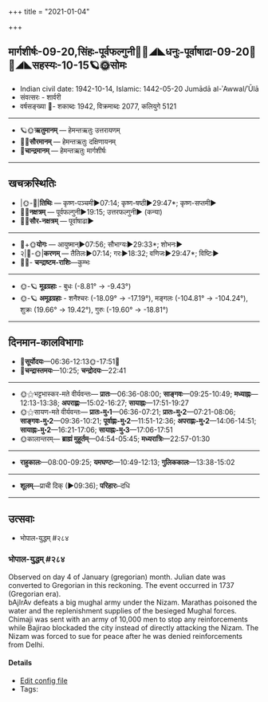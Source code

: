 +++
title = "2021-01-04"

+++
## मार्गशीर्षः-09-20,सिंहः-पूर्वफल्गुनी🌛🌌◢◣धनुः-पूर्वाषाढा-09-20🌌🌞◢◣सहस्यः-10-15🪐🌞सोमः
- Indian civil date: 1942-10-14, Islamic: 1442-05-20 Jumādā al-ʾAwwal/ʾŪlā
- संवत्सरः - शार्वरी
- वर्षसङ्ख्या 🌛- शकाब्दः 1942, विक्रमाब्दः 2077, कलियुगे 5121
___________________
- 🪐🌞**ऋतुमानम्** — हेमन्तऋतुः उत्तरायणम्
- 🌌🌞**सौरमानम्** — हेमन्तऋतुः दक्षिणायनम्
- 🌛**चान्द्रमानम्** — हेमन्तऋतुः मार्गशीर्षः
___________________


## खचक्रस्थितिः
- |🌞-🌛|**तिथिः** — कृष्ण-पञ्चमी►07:14; कृष्ण-षष्ठी►29:47*; कृष्ण-सप्तमी►  
- 🌌🌛**नक्षत्रम्** — पूर्वफल्गुनी►19:15; उत्तरफल्गुनी► (कन्या)  
- 🌌🌞**सौर-नक्षत्रम्** — पूर्वाषाढा►  
___________________
- 🌛+🌞**योगः** — आयुष्मान्►07:56; सौभाग्यः►29:33*; शोभनः►  
- २|🌛-🌞|**करणम्** — तैतिलः►07:14; गरः►18:32; वणिजः►29:47*; विष्टिः►  
- 🌌🌛- **चन्द्राष्टम-राशिः**—कुम्भः  
___________________
- 🌞-🪐 **मूढग्रहाः** - बुधः (-8.81° → -9.43°)
- 🌞-🪐 **अमूढग्रहाः** - शनैश्चरः (-18.09° → -17.19°), मङ्गलः (-104.81° → -104.24°), शुक्रः (19.66° → 19.42°), गुरुः (-19.60° → -18.81°)
___________________


## दिनमान-कालविभागाः
- 🌅**सूर्योदयः**—06:36-12:13🌞️-17:51🌇  
- 🌛**चन्द्रास्तमयः**—10:25; **चन्द्रोदयः**—22:41  
___________________
- 🌞⚝भट्टभास्कर-मते वीर्यवन्तः— **प्रातः**—06:36-08:00; **साङ्गवः**—09:25-10:49; **मध्याह्नः**—12:13-13:38; **अपराह्णः**—15:02-16:27; **सायाह्नः**—17:51-19:27  
- 🌞⚝सायण-मते वीर्यवन्तः— **प्रातः-मु॰1**—06:36-07:21; **प्रातः-मु॰2**—07:21-08:06; **साङ्गवः-मु॰2**—09:36-10:21; **पूर्वाह्णः-मु॰2**—11:51-12:36; **अपराह्णः-मु॰2**—14:06-14:51; **सायाह्नः-मु॰2**—16:21-17:06; **सायाह्नः-मु॰3**—17:06-17:51  
- 🌞कालान्तरम्— **ब्राह्मं मुहूर्तम्**—04:54-05:45; **मध्यरात्रिः**—22:57-01:30  
___________________
- **राहुकालः**—08:00-09:25; **यमघण्टः**—10:49-12:13; **गुलिककालः**—13:38-15:02  
___________________
- **शूलम्**—प्राची दिक् (►09:36); **परिहारः**–दधि  
___________________

## उत्सवाः
- भोपाल-युद्धम् #२८४
### भोपाल-युद्धम् #२८४

Observed on day 4 of January (gregorian) month. Julian date was converted to Gregorian in this reckoning. The event occurred in 1737 (Gregorian era).  
bAjIrAv defeats a big mughal army under the Nizam. Marathas poisoned the water and the replenishment supplies of the besieged Mughal forces. Chimaji was sent with an army of 10,000 men to stop any reinforcements while Bajirao blockaded the city instead of directly attacking the Nizam. The Nizam was forced to sue for peace after he was denied reinforcements from Delhi.

#### Details
- [Edit config file](https://github.com/jyotisham/adyatithi/tree/master/mahApuruSha/xatra-later/gregorian/day/01/04/bhopAl-yuddham.toml)
- Tags: 


